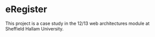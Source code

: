 eRegister
=========

This project is a case study in the 12/13 web architectures module at Sheffield Hallam University.
